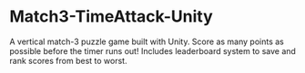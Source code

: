# Match3-TimeAttack-Unity
A vertical match-3 puzzle game built with Unity. Score as many points as possible before the timer runs out! Includes leaderboard system to save and rank scores from best to worst.
